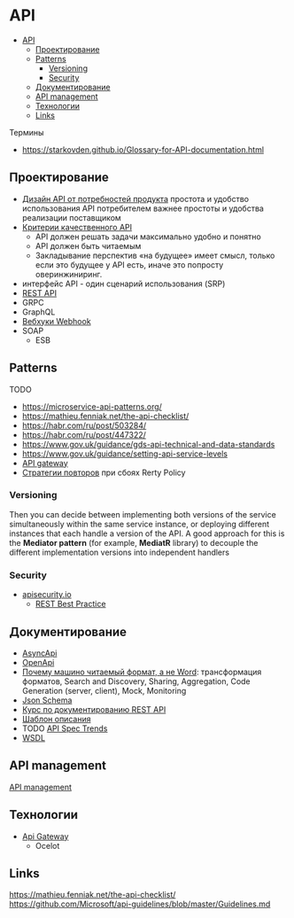 # API

- [API](#api)
  - [Проектирование](#проектирование)
  - [Patterns](#patterns)
    - [Versioning](#versioning)
    - [Security](#security)
  - [Документирование](#документирование)
  - [API management](#api-management)
  - [Технологии](#Технологии)
  - [Links](#links)

Термины
- https://starkovden.github.io/Glossary-for-API-documentation.html


## Проектирование

* [Дизайн API от потребностей продукта](http://agilemindset.ru/%d0%b0%d1%80%d1%85%d0%b8%d1%82%d0%b5%d0%ba%d1%82%d1%83%d1%80%d0%b0/)
простота и удобство использования API потребителем важнее простоты и удобства реализации поставщиком
* [Критерии качественного API](https://twirl.github.io/The-API-Book/API.ru.html#chapter-3)
  * API должен решать задачи максимально удобно и понятно
  * API должен быть читаемым
  * Закладывание перспектив «на будущее» имеет смысл, только если это будущее у API есть, иначе это попросту оверинжиниринг.
* интерфейс API - один сценарий использования (SRP)  
* [REST API](api.rest.md)
* GRPC
* GraphQL
* [Вебхуки Webhook](https://systems.education/api-realtime)
* SOAP
  * ESB

## Patterns

TODO
- https://microservice-api-patterns.org/
- https://mathieu.fenniak.net/the-api-checklist/
- https://habr.com/ru/post/503284/
- https://habr.com/ru/post/447322/
- https://www.gov.uk/guidance/gds-api-technical-and-data-standards
- https://www.gov.uk/guidance/setting-api-service-levels
- [API gateway](api.gateway.md)
- [Стратегии повторов](../arch/pattern/pattern.failure.md) при сбоях Rerty Policy

### Versioning

Then you can decide between implementing both versions of the service 
simultaneously within the same service instance, or deploying different instances that each handle a 
version of the API. A good approach for this is the **Mediator pattern** (for example, **MediatR** library) to 
decouple the different implementation versions into independent handlers

### Security

* [apisecurity.io](https://apisecurity.io/)
  * [REST Best Practice](https://stackoverflow.blog/2021/10/06/best-practices-for-authentication-and-authorization-for-rest-apis/?utm_campaign=APISecurity%20newsletter&utm_medium=email&_hsmi=204867978&_hsenc=p2ANqtz-94r6UDHzZG48tgtd0Sz6OiZicy6tTBQysQKtk0WzhZXlXrXBucIld80QE3Gll1Le1lxnwNhNqu-pySFps1AsqeR8MQrg&utm_content=204868574&utm_source=hs_email)

## Документирование

* [AsyncApi](asyncapi.md)
* [OpenApi](openapi.md)
* [Почему машино читаемый формат, а не Word](https://www.apimatic.io/blog/2017/04/why-your-api-needs-machine-readable-description-832e805f6855/): трансформация форматов, Search and Discovery, Sharing, Aggregation, Code Generation (server, client), Mock, Monitoring  
* [Json Schema](jsonschema.md)
* [Курс по документированию REST API](https://starkovden.github.io/)
* [Шаблон описания](https://tyk.io/blog/whats-minimum-documentation-required-api/)
* TODO [API Spec Trends](https://www.apimatic.io/blog/2022/03/top-api-specification-trends-2019-2022/)
* [WSDL](wsdl.md)

## API management

[API management](api-managment.md)

## Технологии

- [Api Gateway](api.gateway.md)
  - Ocelot

## Links

https://mathieu.fenniak.net/the-api-checklist/
https://github.com/Microsoft/api-guidelines/blob/master/Guidelines.md
